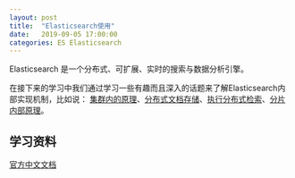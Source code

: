 ```yaml
---
layout: post
title:  "Elasticsearch使用"
date:   2019-09-05 17:00:00
categories: ES Elasticsearch
---
```




Elasticsearch 是一个分布式、可扩展、实时的搜索与数据分析引擎。

在接下来的学习中我们通过学习一些有趣而且深入的话题来了解Elasticsearch内部实现机制，比如说： [集群内的原理](https://www.elastic.co/guide/cn/elasticsearch/guide/current/distributed-cluster.html)、[分布式文档存储](https://www.elastic.co/guide/cn/elasticsearch/guide/current/distributed-docs.html)、[执行分布式检索](https://www.elastic.co/guide/cn/elasticsearch/guide/current/distributed-search.html)、[分片内部原理](https://www.elastic.co/guide/cn/elasticsearch/guide/current/inside-a-shard.html)。

## 学习资料
[官方中文文档](https://www.elastic.co/guide/cn/elasticsearch/guide/current/intro.html)

